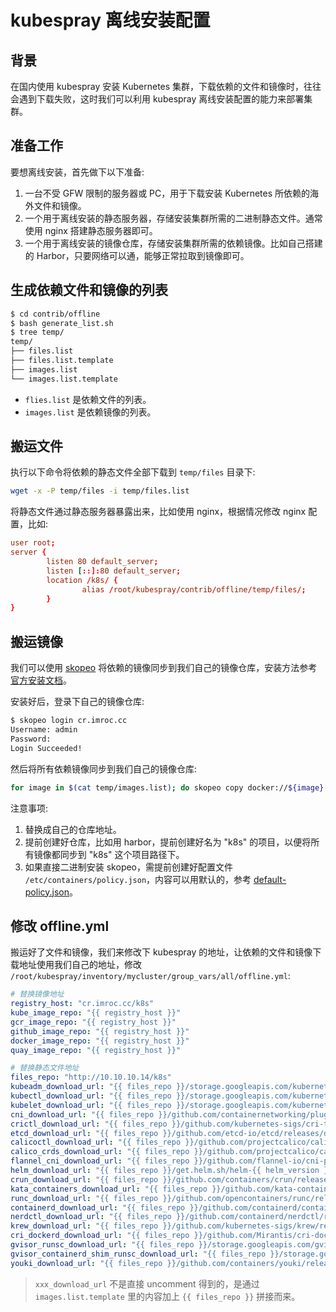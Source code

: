 # kubespray 离线安装配置

## 背景

在国内使用 kubespray 安装 Kubernetes 集群，下载依赖的文件和镜像时，往往会遇到下载失败，这时我们可以利用 kubespray 离线安装配置的能力来部署集群。

## 准备工作

要想离线安装，首先做下以下准备:
1. 一台不受 GFW 限制的服务器或 PC，用于下载安装 Kubernetes 所依赖的海外文件和镜像。
2. 一个用于离线安装的静态服务器，存储安装集群所需的二进制静态文件。通常使用 nginx 搭建静态服务器即可。
3. 一个用于离线安装的镜像仓库，存储安装集群所需的依赖镜像。比如自己搭建的 Harbor，只要网络可以通，能够正常拉取到镜像即可。

## 生成依赖文件和镜像的列表

```bash
$ cd contrib/offline
$ bash generate_list.sh
$ tree temp/
temp/
├── files.list
├── files.list.template
├── images.list
└── images.list.template
```

* `flies.list` 是依赖文件的列表。
* `images.list` 是依赖镜像的列表。

## 搬运文件

执行以下命令将依赖的静态文件全部下载到 `temp/files` 目录下:

```bash
wget -x -P temp/files -i temp/files.list
```

将静态文件通过静态服务器暴露出来，比如使用 nginx，根据情况修改 nginx 配置，比如:

```nginx.conf
user root;
server {
        listen 80 default_server;
        listen [::]:80 default_server;
        location /k8s/ {
                alias /root/kubespray/contrib/offline/temp/files/;
        }
}
```

## 搬运镜像

我们可以使用 [skopeo](https://github.com/containers/skopeo) 将依赖的镜像同步到我们自己的镜像仓库，安装方法参考 [官方安装文档](https://github.com/containers/skopeo/blob/main/install.md)。

安装好后，登录下自己的镜像仓库:

```bash
$ skopeo login cr.imroc.cc
Username: admin
Password:
Login Succeeded!
```

然后将所有依赖镜像同步到我们自己的镜像仓库:

```bash
for image in $(cat temp/images.list); do skopeo copy docker://${image} docker://cr.imroc.cc/k8s/${image#*/}; done
```

注意事项:
1. 替换成自己的仓库地址。
2. 提前创建好仓库，比如用 harbor，提前创建好名为 "k8s" 的项目，以便将所有镜像都同步到 "k8s" 这个项目路径下。
3. 如果直接二进制安装 skopeo，需提前创建好配置文件 `/etc/containers/policy.json`，内容可以用默认的，参考 [default-policy.json](https://github.com/containers/skopeo/blob/main/default-policy.json)。

## 修改 offline.yml

搬运好了文件和镜像，我们来修改下 kubespray 的地址，让依赖的文件和镜像下载地址使用我们自己的地址，修改 `/root/kubespray/inventory/mycluster/group_vars/all/offline.yml`:

```yaml
# 替换镜像地址
registry_host: "cr.imroc.cc/k8s"
kube_image_repo: "{{ registry_host }}"
gcr_image_repo: "{{ registry_host }}"
github_image_repo: "{{ registry_host }}"
docker_image_repo: "{{ registry_host }}"
quay_image_repo: "{{ registry_host }}"

# 替换静态文件地址
files_repo: "http://10.10.10.14/k8s"
kubeadm_download_url: "{{ files_repo }}/storage.googleapis.com/kubernetes-release/release/{{ kube_version }}/bin/linux/{{ image_arch }}/kubeadm"
kubectl_download_url: "{{ files_repo }}/storage.googleapis.com/kubernetes-release/release/{{ kube_version }}/bin/linux/{{ image_arch }}/kubectl"
kubelet_download_url: "{{ files_repo }}/storage.googleapis.com/kubernetes-release/release/{{ kube_version }}/bin/linux/{{ image_arch }}/kubelet"
cni_download_url: "{{ files_repo }}/github.com/containernetworking/plugins/releases/download/{{ cni_version }}/cni-plugins-linux-{{ image_arch }}-{{ cni_version }}.tgz"
crictl_download_url: "{{ files_repo }}/github.com/kubernetes-sigs/cri-tools/releases/download/{{ crictl_version }}/crictl-{{ crictl_version }}-{{ ansible_system | lower }}-{{ image_arch }}.tar.gz"
etcd_download_url: "{{ files_repo }}/github.com/etcd-io/etcd/releases/download/{{ etcd_version }}/etcd-{{ etcd_version }}-linux-{{ image_arch }}.tar.gz"
calicoctl_download_url: "{{ files_repo }}/github.com/projectcalico/calico/releases/download/{{ calico_ctl_version }}/calicoctl-linux-{{ image_arch }}"
calico_crds_download_url: "{{ files_repo }}/github.com/projectcalico/calico/archive/{{ calico_version }}.tar.gz"
flannel_cni_download_url: "{{ files_repo }}/github.com/flannel-io/cni-plugin/releases/download/{{ flannel_cni_version }}/flannel-{{ image_arch }}"
helm_download_url: "{{ files_repo }}/get.helm.sh/helm-{{ helm_version }}-linux-{{ image_arch }}.tar.gz"
crun_download_url: "{{ files_repo }}/github.com/containers/crun/releases/download/{{ crun_version }}/crun-{{ crun_version }}-linux-{{ image_arch }}"
kata_containers_download_url: "{{ files_repo }}/github.com/kata-containers/kata-containers/releases/download/{{ kata_containers_version }}/kata-static-{{ kata_containers_version }}-{{ ansible_architecture }}.tar.xz"
runc_download_url: "{{ files_repo }}/github.com/opencontainers/runc/releases/download/{{ runc_version }}/runc.{{ image_arch }}"
containerd_download_url: "{{ files_repo }}/github.com/containerd/containerd/releases/download/v{{ containerd_version }}/containerd-{{ containerd_version }}-linux-{{ image_arch }}.tar.gz"
nerdctl_download_url: "{{ files_repo }}/github.com/containerd/nerdctl/releases/download/v{{ nerdctl_version }}/nerdctl-{{ nerdctl_version }}-{{ ansible_system | lower }}-{{ image_arch }}.tar.gz"
krew_download_url: "{{ files_repo }}/github.com/kubernetes-sigs/krew/releases/download/{{ krew_version }}/krew-{{ host_os }}_{{ image_arch }}.tar.gz"
cri_dockerd_download_url: "{{ files_repo }}/github.com/Mirantis/cri-dockerd/releases/download/{{ cri_dockerd_version }}/cri-dockerd-{{ cri_dockerd_version }}-linux-{{ image_arch }}.tar.gz"
gvisor_runsc_download_url: "{{ files_repo }}/storage.googleapis.com/gvisor/releases/release/{{ gvisor_version }}/{{ ansible_architecture }}/runsc"
gvisor_containerd_shim_runsc_download_url: "{{ files_repo }}/storage.googleapis.com/gvisor/releases/release/{{ gvisor_version }}/{{ ansible_architecture }}/containerd-shim-runsc-v1"
youki_download_url: "{{ files_repo }}/github.com/containers/youki/releases/download/v{{ youki_version }}/youki_v{{ youki_version | regex_replace('\\.', '_') }}_linux.tar.gz"
```

> `xxx_download_url` 不是直接 uncomment 得到的，是通过 `images.list.template` 里的内容加上 `{{ files_repo }}` 拼接而来。

